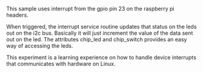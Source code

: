 This sample uses interrupt from the gpio pin 23 on the raspberry pi headers.

When triggered, the interrupt service routine updates that status on the leds
out on the i2c bus. Basically it will just increment the value of the data
sent out on the led. The attributes chip_led and chip_switch provides an easy
way of accessing the leds.

This experiment is a learning experience on how to handle device interrupts
that communicates with hardware on Linux.
